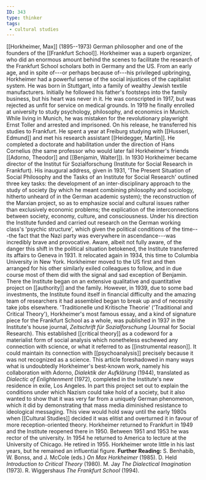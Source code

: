 ```yaml
---
ID: 343
type: thinker
tags: 
 - cultural studies
---
```


[[Horkheimer, Max]]
(1895--1973) German philosopher and one of the founders of the
[[Frankfurt School]].
Horkheimer was a superb organizer, who did an enormous amount behind the
scenes to facilitate the research of the Frankfurt School scholars both
in Germany and the US. From an early age, and in spite of---or perhaps
because of---his privileged upbringing, Horkheimer had a powerful sense
of the social injustices of the capitalist system.
He was born in Stuttgart, into a family of wealthy Jewish textile
manufacturers. Initially he followed his father's footsteps into the
family business, but his heart was never in it. He was conscripted in
1917, but was rejected as unfit for service on medical grounds. In 1919
he finally enrolled at university to study psychology, philosophy, and
economics in Munich. While living in Munich, he was mistaken for the
revolutionary playwright Ernst Toller and arrested and imprisoned. On
his release, he transferred his studies to Frankfurt. He spent a year at
Freiburg studying with [[Husserl, Edmund]] and met his
research assistant [[Heidegger, Martin]]. He completed a
doctorate and habilitation under the direction of Hans Cornelius (the
same professor who would later fail Horkheimer's friends [[Adorno, Theodor]] and [[Benjamin, Walter]]).
In 1930 Horkheimer became director of the Institut für Sozialforschung
(Institute for Social Research in Frankfurt). His inaugural address,
given in 1931, 'The Present Situation of Social Philosophy and the Tasks
of an Institute for Social Research' outlined three key tasks: the
development of an inter-disciplinary approach to the study of society
(by which he meant combining philosophy and sociology, hitherto unheard
of in the German academic system); the reconstruction of the Marxian
project, so as to emphasize social and cultural issues rather than
exclusively economic problems; the explication of the interconnections
between society, economy, culture, and consciousness.
Under his direction the Institute funded and carried out research on the
German working class's 'psychic structure', which given the political
conditions of the time---the fact that the Nazi party was everywhere in
ascendance---was incredibly brave and provocative. Aware, albeit not
fully aware, of the danger this shift in the political situation
betokened, the Institute transferred its affairs to Geneva in 1931. It
relocated again in 1934, this time to Columbia University in New York.
Horkheimer moved to the US first and then arranged for his other
similarly exiled colleagues to follow, and in due course most of them
did with the signal and sad exception of Benjamin. There the Institute
began on an extensive qualitative and quantitative project on
[[authority]] and the family.
However, in 1939, due to some bad investments, the Institute found
itself in financial difficulty and the amazing team of researchers it
had assembled began to break up and of necessity take jobs elsewhere.
'Traditionelle und Kritische Theorie' ('Traditional and Critical
Theory'), Horkheimer's most famous essay, and a kind of signature piece
for the Frankfurt School as a whole, was published in 1937 in the
Institute's house journal, *Zeitschrift für Sozialforschung* (Journal
for Social Research). This established [[critical theory]] as a codeword for a
materialist form of social analysis which nonetheless eschewed any
connection with science, or what it referred to as [[instrumental reason]]. It could maintain
its connection with
[[psychoanalysis]] precisely
because it was not recognized as a science. This article foreshadowed in
many ways what is undoubtedly Horkheimer's best-known work, namely his
collaboration with Adorno, *Dialektik der Aufklärung* (1944), translated
as *Dialectic of Enlightenment* (1972), completed in the Institute's new
residence in exile, Los Angeles. In part this project set out to explain
the conditions under which Nazism could take hold of a society, but it
also wanted to show that it was very far from a uniquely German
phenomenon, which it did by demonstrating that mass media diminished
resistance to ideological messaging. This view would hold sway until the
early 1980s when [[Cultural Studies]] decided it was
elitist and overturned it in favour of more reception-oriented theory.
Horkheimer returned to Frankfurt in 1949 and the Institute reopened
there in 1950. Between 1951 and 1953 he was rector of the university. In
1954 he returned to America to lecture at the University of Chicago. He
retired in 1955. Horkheimer wrote little in his last years, but he
remained an influential figure.
**Further Reading:** S. Benhabib, W. Bonss, and J. McCole (eds.) *On Max
Horkheimer* (1985).
D. Held *Introduction to Critical Theory* (1980).
M. Jay *The Dialectical Imagination* (1973).
R. Wiggershaus *The Frankfurt School* (1994).
